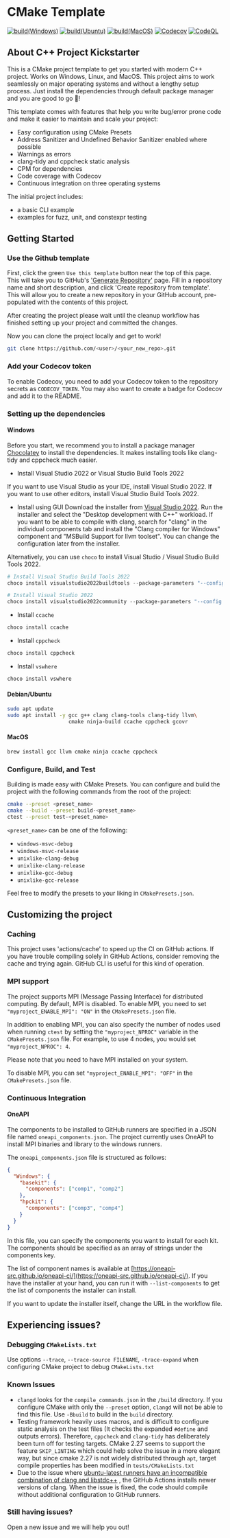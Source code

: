 # CMake Template

[![build(Windows)](https://github.com/YTokumaru/cpp-project-kickstarter/actions/workflows/build-windows.yml/badge.svg)](https://github.com/YTokumaru/cpp-project-kickstarter/actions/workflows/build-windows.yml)
[![build(Ubuntu)](https://github.com/YTokumaru/cpp-project-kickstarter/actions/workflows/build-ubuntu.yml/badge.svg)](https://github.com/YTokumaru/cpp-project-kickstarter/actions/workflows/build-ubuntu.yml)
[![build(MacOS)](https://github.com/YTokumaru/cpp-project-kickstarter/actions/workflows/build-macos.yml/badge.svg)](https://github.com/YTokumaru/cpp-project-kickstarter/actions/workflows/build-macos.yml)
[![Codecov](https://codecov.io/gh/YTokumaru/cpp-project-kickstarter/graph/badge.svg?token=OUBFIJTUCP)](https://codecov.io/gh/YTokumaru/cpp-project-kickstarter)
[![CodeQL](https://github.com/YTokumaru/cpp-project-kickstarter/actions/workflows/codeql-analysis.yml/badge.svg)](https://github.com/YTokumaru/cpp-project-kickstarter/actions/workflows/codeql-analysis.yml)

## About C++ Project Kickstarter

This is a CMake project template to get you started with modern C++ project.
Works on Windows, Linux, and MacOS.
This project aims to work seamlessly on major operating systems
and without a lengthy setup process.
Just install the dependencies through default package manager
and you are good to go 🚀!

This template comes with features that help you write bug/error prone code
and make it easier to maintain and scale your project:

- Easy configuration using CMake Presets
- Address Sanitizer and Undefined Behavior Sanitizer enabled where possible
- Warnings as errors
- clang-tidy and cppcheck static analysis
- CPM for dependencies
- Code coverage with Codecov
- Continuous integration on three operating systems

The initial project includes:

- a basic CLI example
- examples for fuzz, unit, and constexpr testing

## Getting Started

### Use the Github template

First, click the green `Use this template` button near the top of this page.
This will take you to GitHub's
['Generate Repository'](https://github.com/ytokumaru/cpp-project-kickstarter/generate)
page.
Fill in a repository name and short description,
and click 'Create repository from template'.
This will allow you to create a new repository in your GitHub account,
pre-populated with the contents of this project.

After creating the project please wait until the cleanup workflow has finished
setting up your project and committed the changes.

Now you can clone the project locally and get to work!

```bash
git clone https://github.com/<user>/<your_new_repo>.git
````

### Add your Codecov token

To enable Codecov, you need to add
your Codecov token to the repository secrets as `CODECOV_TOKEN`.
You may also want to create a badge for Codecov and add it to the README.

### Setting up the dependencies

#### Windows

Before you start, we recommend you to install a package manager
[Chocolatey](https://chocolatey.org/install) to install the dependencies.
It makes installing tools like clang-tidy and cppcheck much easier.

- Install Visual Studio 2022 or Visual Studio Build Tools 2022

If you want to use Visual Studio as your IDE, install Visual Studio 2022.
If you want to use other editors, install Visual Studio Build Tools 2022.

- Install using GUI
Download the installer from [Visual Studio 2022](https://visualstudio.microsoft.com/downloads/).
Run the installer and select the "Desktop development with C++" workload.
If you want to be able to compile with clang,
search for "clang" in the individual components tab
and install the "Clang compiler for Windows" component
and "MSBuild Support for llvm toolset".
You can change the configuration later from the installer.

Alternatively, you can use `choco`
to install Visual Studio / Visual Studio Build Tools 2022.

```powershell
# Install Visual Studio Build Tools 2022
choco install visualstudio2022buildtools --package-parameters "--config path-to-this-project's-.vsconfig"

# Install Visual Studio 2022
choco install visualstudio2022community --package-parameters "--config path-to-this-project's-.vsconfig"
```

- Install `ccache`

```powershell
choco install ccache
```

- Install `cppcheck`

```powershell
choco install cppcheck
```

- Install `vswhere`

```powershell
choco install vswhere
```

#### Debian/Ubuntu

```bash
sudo apt update
sudo apt install -y gcc g++ clang clang-tools clang-tidy llvm\
                    cmake ninja-build ccache cppcheck gcovr
```

#### MacOS

```zsh
brew install gcc llvm cmake ninja ccache cppcheck
```

### Configure, Build, and Test

Building is made easy with CMake Presets.
You can configure and build the project
with the following commands from the root of the project:

```bash
cmake --preset <preset_name>
cmake --build --preset build-<preset_name>
ctest --preset test-<preset_name>
```

`<preset_name>` can be one of the following:

- `windows-msvc-debug`
- `windows-msvc-release`
- `unixlike-clang-debug`
- `unixlike-clang-release`
- `unixlike-gcc-debug`
- `unixlike-gcc-release`

Feel free to modify the presets to your liking in `CMakePresets.json`.

## Customizing the project

### Caching

This project uses 'actions/cache' to speed up the CI on GitHub actions.
If you have trouble compiling solely in GitHub Actions,
consider removing the cache and trying again.
GitHub CLI is useful for this kind of operation.

### MPI support

The project supports MPI (Message Passing Interface) for distributed computing.
By default, MPI is disabled.
To enable MPI, you need to set `"myproject_ENABLE_MPI": "ON"`
in the `CMakePresets.json` file.

In addition to enabling MPI,
you can also specify the number of nodes used when running `ctest`
by setting the `"myproject_NPROC"` variable in the `CMakePresets.json` file.
For example, to use 4 nodes, you would set `"myproject_NPROC": 4`.

Please note that you need to have MPI installed on your system.

To disable MPI, you can set `"myproject_ENABLE_MPI": "OFF"`
in the `CMakePresets.json` file.

### Continuous Integration

#### OneAPI

The components to be installed to GitHub runners
are specified in a JSON file named `oneapi_components.json`.
The project currently uses OneAPI to install
MPI binaries and library to the windows runners.

The `oneapi_components.json` file is structured as follows:

```json
{
  "Windows": {
    "basekit": {
      "components": ["comp1", "comp2"]
    },
    "hpckit": {
      "components": ["comp3", "comp4"]
    }
  }
}
```

In this file, you can specify the components you want to install for each kit.
The components should be specified as an array of strings under the components key.

The list of component names is available at [https://oneapi-src.github.io/oneapi-ci/](https://oneapi-src.github.io/oneapi-ci/).
If you have the installer at your hand,
you can run it with `--list-components`
to get the list of components the installer can install.

If you want to update the installer itself, change the URL in the workflow file.

## Experiencing issues?

### Debugging `CMakeLists.txt`

Use options `--trace`, `--trace-source FILENAME`, `-trace-expand`
when configuring CMake project to debug `CMakeLists.txt`

### Known Issues

- `clangd` looks for the `compile_commands.json` in the `/build` directory.
If you configure CMake with only the `--preset` option,
`clangd` will not be able to find this file.
Use `-Bbuild` to build in the `build` directory.
- Testing framework heavily uses macros,
and is difficult to configure static analysis on the test files
(It checks the expanded `#define` and outputs errors).
Therefore, `cppcheck` and `clang-tidy`
has deliberately been turn off for testing targets.
CMake 2.27 seems to support the feature `SKIP_LINTING`
which could help solve the issue in a more elegant way,
but since cmake 2.27 is not widely distributed through `apt`,
target compile properties has been modified in `tests/CMakeLists.txt`
- Due to the issue where
[ubuntu-latest runners have an incompatible combination of clang and libstdc++](https://github.com/actions/runner-images/issues/8659)
, the GitHub Actions installs newer versions of clang.
When the issue is fixed, the code should compile without additional
configuration to GitHub runners.

### Still having issues?

Open a new issue and we will help you out!
